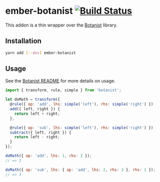 # ember-botanist [![Build Status](https://travis-ci.org/salsify/ember-botanist.svg?branch=master)](https://travis-ci.org/salsify/ember-botanist)

This addon is a thin wrapper over the [Botanist](https://github.com/salsify/botanist) library.

## Installation

```sh
yarn add [--dev] ember-botanist
```

## Usage

See the [Botanist README](https://github.com/salsify/botanist) for more details on usage.

```js
import { transform, rule, simple } from 'botanist';

let doMath = transform({
  @rule({ op: 'add', lhs: simple('left'), rhs: simple('right') })
  add({ left, right }) {
    return left + right;
  },

  @rule({ op: 'sub', lhs: simple('left'), rhs: simple('right') })
  subtract({ left, right }) {
    return left - right;
  }
});

doMath({ op: 'add', lhs: 1, rhs: 2 });
// => 3

doMath({ op: 'sub', lhs: { op: 'add', lhs: 2, rhs: 2 }, rhs: 1 });
// => 3
```
